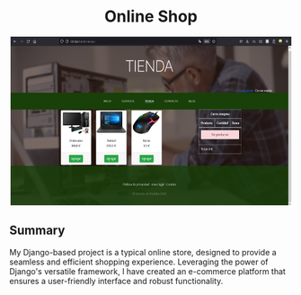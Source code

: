 <div align="center">
  <h1>Online Shop</h1>
   <img src="https://github.com/FernandoPereiraSalvador/FernandoPereiraSalvador/blob/6e07298ae4aa2ca6de3f0133a684083beae04c7c/online_shop.png" alt="Texto alternativo" width="500" height="300">
</div>

## Summary

My Django-based project is a typical online store, designed to provide a seamless and efficient shopping experience. Leveraging the power of Django's versatile framework, I have created an e-commerce platform that ensures a user-friendly interface and robust functionality.
